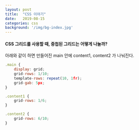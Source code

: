 ```yaml
---
layout: post
title:  "CSS 이야기"
date:   2019-08-15
categories: css
background: '/img/bg-index.jpg'
---
```


#### CSS 그리드를 사용할 때, 중첩된 그리드는 어떻게 나눌까?
아래와 같이 하면 만들어진 main 안에 content1, content2 가 나눠진다. 
 
``` js
.main {
    display: grid;
    grid-rows: 1/10;    
    template-rows: repeat(10, 1fr);
    grid-gab: 5px;    
}

.content1 {
    grid-rows: 1/6;
}

.content2 {
    grid-rows: 6/10;
}
```